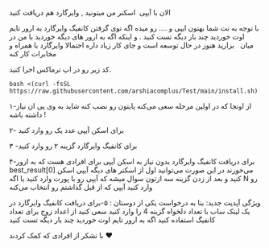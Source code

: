الان با آیپی  اسکنر من میتونید , وایرگارد هم دریافت کنید

با توجه به نت شما بهتون ایپی و .... 
رو میده
اگه توی گرفتن کانفیگ وایرگارد به ارور تایم اوت خوردید چند بار دیگه تست کنید .
و اینکه اگه به ارور های دیگه خوردید با من در میان   بزارید 
هنوز در حال توسعه است و جای کار زیاد داره 
احتمالا وایرگارد با همراه و مخابرات کار کنه

کد زیر رو در اپ ترماکس اجرا کنید.

    bash <(curl -fsSL https://raw.githubusercontent.com/arshiacomplus/Test/main/install.sh)

۱-از اونجا که در اولین مرحله سعی می‌کنه پایتون رو نصب کنه شاید به وی پی ان نیاز داشته باشه !


۲- برای اسکن آیپی عدد یک رو وارد کنید 

۳ -برای کانفیگ وایرگارد گزینه ۲ رو وارد کنید 


۴-برای دریافت کانفیگ وایرگارد بدون نیاز به اسکن آیپی 
برای افرادی   هست که به  ارور best_result[0] می‌خورند 
در این صورت می‌توانید اول از اسکنر های دیگه آیپی اسکن کنید 
و بعد از زدن گزینه سه ازتون سوال میشه که آیپی رو با پورت  وارد کنید یا اگه N رو وارد کنید آیپی که از قبل گذاشتم رو انتخاب می‌کنه

ویژگی آپدیت جدید:
بنا به درخواست یکی از دوستان :
۵-برای دریافت کانفیگ وایرگارد در یک لینک ساب با تعداد دلخواه گزینه 4 را وارد کنید سعی کنید از اعداد زوج برای تعداد کانفیگ استفاده کنید
اگه به ارور تایم اوت خوردید چند بار دیگه تست کنید


با تشکر از افرادی که کمک کردند ❤️
